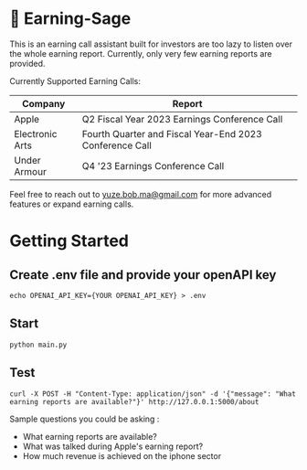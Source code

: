 # 🧙 Earning-Sage
This is an earning call assistant built for investors are too lazy to listen over the whole earning report. Currently, only very few earning reports are provided.

Currently Supported Earning Calls:

| Company | Report |
|---------|--------|
| Apple   | Q2 Fiscal Year 2023 Earnings Conference Call |
| Electronic Arts  | Fourth Quarter and Fiscal Year-End 2023 Conference Call |
| Under Armour | Q4 '23 Earnings Conference Call |

Feel free to reach out to yuze.bob.ma@gmail.com for more advanced features or expand earning calls.

# Getting Started

## Create .env file and provide your openAPI key
```shell
echo OPENAI_API_KEY={YOUR OPENAI_API_KEY} > .env
```

## Start
```shell
python main.py
```

## Test
```shell
curl -X POST -H "Content-Type: application/json" -d '{"message": "What earning reports are available?"}' http://127.0.0.1:5000/about
```

Sample questions you could be asking :

- What earning reports are available?
- What was talked during Apple's earning report?
- How much revenue is achieved on the iphone sector
